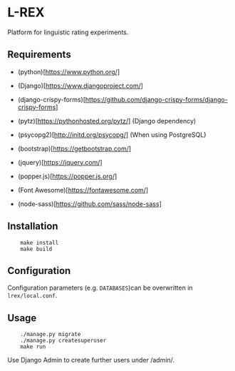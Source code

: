 # L-REX

Platform for linguistic rating experiments.

## Requirements

-  (python)[https://www.python.org/]

-  (Django)[https://www.djangoproject.com/]

-  (django-crispy-forms)[https://github.com/django-crispy-forms/django-crispy-forms]

-  (pytz)[https://pythonhosted.org/pytz/] (Django dependency)

-  (psycopg2)[http://initd.org/psycopg/] (When using PostgreSQL)

- (bootstrap)[https://getbootstrap.com/]

- (jquery)[https://jquery.com/]

- (popper.js)[https://popper.js.org/]

- (Font Awesome)[https://fontawesome.com/]

- (node-sass)[https://github.com/sass/node-sass]


## Installation

```
    make install
    make build
```

## Configuration

Configuration parameters (e.g. `DATABASES`)can be overwritten in `lrex/local.conf`.

## Usage

```
    ./manage.py migrate
    ./manage.py createsuperuser
    make run
```

Use Django Admin to create further users under /admin/.

